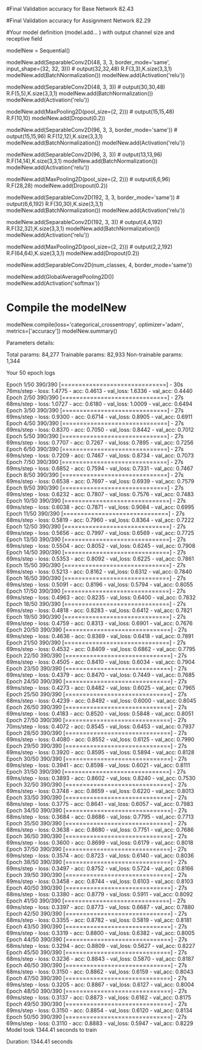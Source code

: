 #Final Validation accuracy for Base Network   82.43

#Final Validation accuracy for Assignment Network    82.29

#Your model definition (model.add... ) with output channel size and receptive field

modelNew = Sequential()

modelNew.add(SeparableConv2D(48, 3, 3, border_mode='same', input_shape=(32, 32, 3)))  # output(32,32,48) R.F(3,3),K.size(3,3,1)
modelNew.add(BatchNormalization()) 
modelNew.add(Activation('relu')) 

modelNew.add(SeparableConv2D(48, 3, 3)) # output(30,30,48) R.F(5,5),K.size(3,3,1)
modelNew.add(BatchNormalization())
modelNew.add(Activation('relu'))

modelNew.add(MaxPooling2D(pool_size=(2, 2))) # output(15,15,48) R.F(10,10)
modelNew.add(Dropout(0.2))

modelNew.add(SeparableConv2D(96, 3, 3, border_mode='same')) # output(15,15,96) R.F(12,12),K.size(3,3,1)
modelNew.add(BatchNormalization())
modelNew.add(Activation('relu'))

modelNew.add(SeparableConv2D(96, 3, 3)) # output(13,13,96) R.F(14,14),K.size(3,3,1)
modelNew.add(BatchNormalization())
modelNew.add(Activation('relu'))

modelNew.add(MaxPooling2D(pool_size=(2, 2))) # output(6,6,96) R.F(28,28)
modelNew.add(Dropout(0.2))

modelNew.add(SeparableConv2D(192, 3, 3, border_mode='same')) # output(6,6,192) R.F(30,30),K.size(3,3,1)
modelNew.add(BatchNormalization())
modelNew.add(Activation('relu'))

modelNew.add(SeparableConv2D(192, 3, 3)) # output(4,4,192) R.F(32,32),K.size(3,3,1)
modelNew.add(BatchNormalization())
modelNew.add(Activation('relu'))

modelNew.add(MaxPooling2D(pool_size=(2, 2))) # output(2,2,192) R.F(64,64),K.size(3,3,1)
modelNew.add(Dropout(0.2))

modelNew.add(SeparableConv2D(num_classes, 4, border_mode='same')) 

modelNew.add(GlobalAveragePooling2D())
modelNew.add(Activation('softmax')) 

# Compile the modelNew
modelNew.compile(loss='categorical_crossentropy', optimizer='adam', metrics=['accuracy'])
modelNew.summary()

Parameters details:

Total params: 84,277
Trainable params: 82,933
Non-trainable params: 1,344

Your 50 epoch logs

Epoch 1/50
390/390 [==============================] - 30s 76ms/step - loss: 1.4775 - acc: 0.4613 - val_loss: 1.6336 - val_acc: 0.4440
Epoch 2/50
390/390 [==============================] - 27s 68ms/step - loss: 1.0727 - acc: 0.6180 - val_loss: 1.0009 - val_acc: 0.6494
Epoch 3/50
390/390 [==============================] - 27s 69ms/step - loss: 0.9300 - acc: 0.6714 - val_loss: 0.8905 - val_acc: 0.6911
Epoch 4/50
390/390 [==============================] - 27s 69ms/step - loss: 0.8370 - acc: 0.7050 - val_loss: 0.8442 - val_acc: 0.7012
Epoch 5/50
390/390 [==============================] - 27s 69ms/step - loss: 0.7707 - acc: 0.7267 - val_loss: 0.7895 - val_acc: 0.7256
Epoch 6/50
390/390 [==============================] - 27s 69ms/step - loss: 0.7209 - acc: 0.7467 - val_loss: 0.8734 - val_acc: 0.7073
Epoch 7/50
390/390 [==============================] - 27s 69ms/step - loss: 0.6852 - acc: 0.7594 - val_loss: 0.7331 - val_acc: 0.7467
Epoch 8/50
390/390 [==============================] - 27s 69ms/step - loss: 0.6538 - acc: 0.7697 - val_loss: 0.6939 - val_acc: 0.7579
Epoch 9/50
390/390 [==============================] - 27s 69ms/step - loss: 0.6232 - acc: 0.7807 - val_loss: 0.7576 - val_acc: 0.7483
Epoch 10/50
390/390 [==============================] - 27s 69ms/step - loss: 0.6038 - acc: 0.7871 - val_loss: 0.9084 - val_acc: 0.6995
Epoch 11/50
390/390 [==============================] - 27s 68ms/step - loss: 0.5819 - acc: 0.7960 - val_loss: 0.8364 - val_acc: 0.7222
Epoch 12/50
390/390 [==============================] - 27s 69ms/step - loss: 0.5656 - acc: 0.7997 - val_loss: 0.6569 - val_acc: 0.7725
Epoch 13/50
390/390 [==============================] - 27s 69ms/step - loss: 0.5504 - acc: 0.8052 - val_loss: 0.6245 - val_acc: 0.7908
Epoch 14/50
390/390 [==============================] - 27s 69ms/step - loss: 0.5353 - acc: 0.8092 - val_loss: 0.6225 - val_acc: 0.7861
Epoch 15/50
390/390 [==============================] - 27s 69ms/step - loss: 0.5213 - acc: 0.8162 - val_loss: 0.6312 - val_acc: 0.7840
Epoch 16/50
390/390 [==============================] - 27s 69ms/step - loss: 0.5091 - acc: 0.8196 - val_loss: 0.5794 - val_acc: 0.8055
Epoch 17/50
390/390 [==============================] - 27s 69ms/step - loss: 0.4963 - acc: 0.8235 - val_loss: 0.6400 - val_acc: 0.7832
Epoch 18/50
390/390 [==============================] - 27s 69ms/step - loss: 0.4818 - acc: 0.8283 - val_loss: 0.6412 - val_acc: 0.7821
Epoch 19/50
390/390 [==============================] - 27s 69ms/step - loss: 0.4759 - acc: 0.8313 - val_loss: 0.6901 - val_acc: 0.7676
Epoch 20/50
390/390 [==============================] - 27s 69ms/step - loss: 0.4636 - acc: 0.8369 - val_loss: 0.6418 - val_acc: 0.7891
Epoch 21/50
390/390 [==============================] - 27s 69ms/step - loss: 0.4532 - acc: 0.8409 - val_loss: 0.6862 - val_acc: 0.7795
Epoch 22/50
390/390 [==============================] - 27s 69ms/step - loss: 0.4505 - acc: 0.8410 - val_loss: 0.6034 - val_acc: 0.7904
Epoch 23/50
390/390 [==============================] - 27s 69ms/step - loss: 0.4379 - acc: 0.8470 - val_loss: 0.7449 - val_acc: 0.7685
Epoch 24/50
390/390 [==============================] - 27s 69ms/step - loss: 0.4273 - acc: 0.8482 - val_loss: 0.6025 - val_acc: 0.7965
Epoch 25/50
390/390 [==============================] - 27s 68ms/step - loss: 0.4239 - acc: 0.8492 - val_loss: 0.6000 - val_acc: 0.8045
Epoch 26/50
390/390 [==============================] - 27s 69ms/step - loss: 0.4183 - acc: 0.8520 - val_loss: 0.5848 - val_acc: 0.8051
Epoch 27/50
390/390 [==============================] - 27s 70ms/step - loss: 0.4072 - acc: 0.8545 - val_loss: 0.6453 - val_acc: 0.7937
Epoch 28/50
390/390 [==============================] - 27s 69ms/step - loss: 0.4080 - acc: 0.8552 - val_loss: 0.6125 - val_acc: 0.7990
Epoch 29/50
390/390 [==============================] - 27s 69ms/step - loss: 0.3920 - acc: 0.8595 - val_loss: 0.5894 - val_acc: 0.8128
Epoch 30/50
390/390 [==============================] - 27s 69ms/step - loss: 0.3941 - acc: 0.8598 - val_loss: 0.6021 - val_acc: 0.8111
Epoch 31/50
390/390 [==============================] - 27s 69ms/step - loss: 0.3893 - acc: 0.8602 - val_loss: 0.8240 - val_acc: 0.7530
Epoch 32/50
390/390 [==============================] - 27s 69ms/step - loss: 0.3748 - acc: 0.8659 - val_loss: 0.6220 - val_acc: 0.8013
Epoch 33/50
390/390 [==============================] - 27s 68ms/step - loss: 0.3775 - acc: 0.8641 - val_loss: 0.6057 - val_acc: 0.7983
Epoch 34/50
390/390 [==============================] - 27s 68ms/step - loss: 0.3684 - acc: 0.8686 - val_loss: 0.7795 - val_acc: 0.7713
Epoch 35/50
390/390 [==============================] - 27s 68ms/step - loss: 0.3638 - acc: 0.8680 - val_loss: 0.7751 - val_acc: 0.7686
Epoch 36/50
390/390 [==============================] - 27s 69ms/step - loss: 0.3600 - acc: 0.8699 - val_loss: 0.6179 - val_acc: 0.8018
Epoch 37/50
390/390 [==============================] - 27s 69ms/step - loss: 0.3574 - acc: 0.8723 - val_loss: 0.6140 - val_acc: 0.8036
Epoch 38/50
390/390 [==============================] - 27s 69ms/step - loss: 0.3497 - acc: 0.8752 - val_loss: 0.5724 - val_acc: 0.8166
Epoch 39/50
390/390 [==============================] - 27s 69ms/step - loss: 0.3458 - acc: 0.8744 - val_loss: 0.6103 - val_acc: 0.8103
Epoch 40/50
390/390 [==============================] - 27s 68ms/step - loss: 0.3380 - acc: 0.8779 - val_loss: 0.5911 - val_acc: 0.8092
Epoch 41/50
390/390 [==============================] - 27s 69ms/step - loss: 0.3397 - acc: 0.8773 - val_loss: 0.6687 - val_acc: 0.7880
Epoch 42/50
390/390 [==============================] - 27s 68ms/step - loss: 0.3355 - acc: 0.8782 - val_loss: 0.5819 - val_acc: 0.8181
Epoch 43/50
390/390 [==============================] - 27s 69ms/step - loss: 0.3319 - acc: 0.8800 - val_loss: 0.6382 - val_acc: 0.8005
Epoch 44/50
390/390 [==============================] - 27s 68ms/step - loss: 0.3294 - acc: 0.8809 - val_loss: 0.5627 - val_acc: 0.8227
Epoch 45/50
390/390 [==============================] - 27s 68ms/step - loss: 0.3236 - acc: 0.8843 - val_loss: 0.5870 - val_acc: 0.8187
Epoch 46/50
390/390 [==============================] - 27s 68ms/step - loss: 0.3150 - acc: 0.8862 - val_loss: 0.6159 - val_acc: 0.8043
Epoch 47/50
390/390 [==============================] - 27s 69ms/step - loss: 0.3205 - acc: 0.8867 - val_loss: 0.6127 - val_acc: 0.8004
Epoch 48/50
390/390 [==============================] - 27s 69ms/step - loss: 0.3137 - acc: 0.8873 - val_loss: 0.6162 - val_acc: 0.8175
Epoch 49/50
390/390 [==============================] - 27s 69ms/step - loss: 0.3150 - acc: 0.8854 - val_loss: 0.6120 - val_acc: 0.8134
Epoch 50/50
390/390 [==============================] - 27s 69ms/step - loss: 0.3110 - acc: 0.8883 - val_loss: 0.5947 - val_acc: 0.8229
Model took 1344.41 seconds to train

Duration:  1344.41 seconds 
